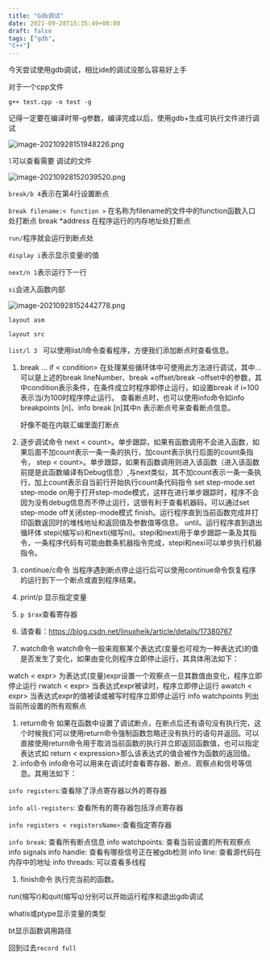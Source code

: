 ```yaml
---
title: "Gdb调试"
date: 2021-09-28T15:35:49+08:00
draft: false
tags: ["gdb",
"C++"]
---
```


今天尝试使用gdb调试，相比ide的调试没那么容易好上手

对于一个cpp文件

```
g++ test.cpp -o test -g
```

记得一定要在编译时带-g参数，编译完成以后，使用gdb+生成可执行文件进行调试



![image-20210928151948226.png](https://charon-pic.oss-cn-hangzhou.aliyuncs.com/HOKRY8kWrajiShQ.png)

`l`可以查看需要 调试的文件

![image-20210928152039520.png](https://charon-pic.oss-cn-hangzhou.aliyuncs.com/lMpTUvSawgQHy2R.png)

`break/b 4`表示在第4行设置断点

`break filename:< function >`  在名称为filename的文件中的function函数入口处打断点 break *address 在程序运行的内存地址处打断点 

`run/`程序就会运行到断点处

`display i`表示显示变量i的值

`next/n 1`表示运行下一行

`si`会进入函数内部 

![image-20210928152442778.png](https://charon-pic.oss-cn-hangzhou.aliyuncs.com/cW4Ym5NItdKlDak.png)

`layout asm`

`layout src`

`list/l 3 ` 可以使用list/l命令查看程序，方便我们添加断点时查看信息。

1. break … if < condition> 在处理某些循环体中可使用此方法进行调试，其中…可以是上述的break lineNumber、break +offset/break -offset中的参数，其中condition表示条件，在条件成立时程序即停止运行，如设置break if i=100表示当i为100时程序停止运行。 查看断点时，也可以使用info命令如info breakpoints [n]、info break [n]其中n 表示断点号来查看断点信息。

   好像不能在内联汇编里面打断点

   

2. 逐步调试命令 next < count>。单步跟踪，如果有函数调用不会进入函数，如果后面不加count表示一条一条的执行，加count表示执行后面的count条指令， step < count>。单步跟踪，如果有函数调用则进入该函数（进入该函数前提是此函数编译有Debug信息）,与next类似，其不加count表示一条一条执行，加上count表示自当前行开始执行count条代码指令 set step-mode.set step-mode on用于打开step-mode模式，这样在进行单步跟踪时，程序不会因为没有debug信息而不停止运行，这很有利于查看机器码，可以通过set step-mode off关闭step-mode模式 finish。运行程序直到当前函数完成并打印函数返回时的堆栈地址和返回值及参数值等信息。 until。运行程序直到退出循环体 stepi(缩写si)和nexti(缩写ni)。stepi和nexti用于单步跟踪一条及其指令，一条程序代码有可能由数条机器指令完成，stepi和nexi可以单步执行机器指令。

3. continue/c命令 当程序遇到断点停止运行后可以使用continue命令恢复程序的运行到下一个断点或直到程序结束。

4. print/p 显示指定变量 

5. `p $rax`查看寄存器

6. 请查看：https://blog.csdn.net/linuxheik/article/details/17380767

7. watch命令 watch命令一般来观察某个表达式(变量也可视为一种表达式)的值是否发生了变化，如果由变化则程序立即停止运行，其具体用法如下：

watch < expr> 为表达式(变量)expr设置一个观察点一旦其数值由变化，程序立即停止运行 rwatch < expr> 当表达式expr被读时，程序立即停止运行 awatch < expr> 当表达式expr的值被读或被写时程序立即停止运行 info watchpoints 列出当前所设置的所有观察点

1. return命令 如果在函数中设置了调试断点，在断点后还有语句没有执行完，这个时候我们可以使用return命令强制函数忽略还没有执行的语句并返回。可以直接使用return命令用于取消当前函数的执行并立即返回函数值，也可以指定表达式如 return < expression>那么该表达式的值会被作为函数的返回值。
2. info命令 info命令可以用来在调试时查看寄存器、断点、观察点和信号等信息。其用法如下：

`info registers`:查看除了浮点寄存器以外的寄存器 

`info all-registers`: 查看所有的寄存器包括浮点寄存器 

`info registers < registersName>`:查看指定寄存器 

`info break`: 查看所有断点信息 info watchpoints: 查看当前设置的所有观察点 info signals info handle: 查看有哪些信号正在被gdb检测 info line: 查看源代码在内存中的地址 info threads: 可以查看多线程

1. finish命令  执行完当前的函数。

run(缩写r)和quit(缩写q)分别可以开始运行程序和退出gdb调试

whatis或ptype显示变量的类型

bt显示函数调用路径



回到过去`record full`

